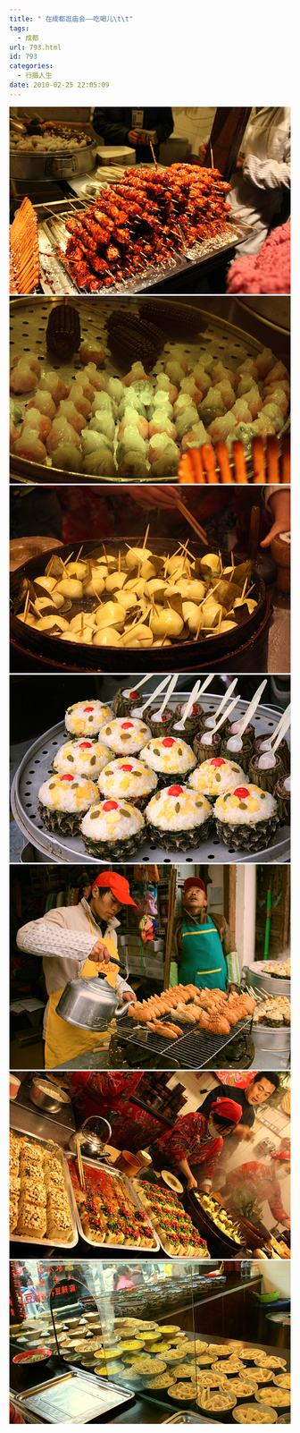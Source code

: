 ```yaml
---
title: " 在成都逛庙会——吃喝儿\t\t"
tags:
  - 成都
url: 793.html
id: 793
categories:
  - 行摄人生
date: 2010-02-25 22:05:09
---
```


![豆腐干串串](../../images//2010/02/e8b186e88590e5b9b2e4b8b2e4b8b2.jpg "豆腐干串串") ![水晶包](../../images//2010/02/e6b0b4e699b6e58c85.jpg "水晶包") ![叶儿耙](../../images//2010/02/e58fb6e584bfe88099.jpg "叶儿耙") ![菠萝饭](../../images//2010/02/e88fa0e8909de9a5ad.jpg "菠萝饭") ![小鱼饼和老板](../../images//2010/02/e5b08fe9b1bce9a5bce88081e69dbf.jpg "小鱼饼和老板") ![辣豆花甜豆花咸豆花](../../images//2010/02/e59084e7a78de7b395.jpg "辣豆花甜豆花咸豆花") ![伤心凉粉开心凉粉和各种凉粉凉糕凉面冰粉](../../images//2010/02/e59084e7a78de58789e7b289e58789e7b395e58789e99da2e586b0e7b289e7949ce6b0b4e99da21.jpg "伤心凉粉开心凉粉和各种凉粉凉糕凉面冰粉")